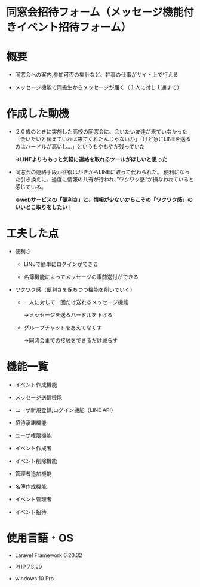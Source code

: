 # 同窓会招待フォーム（メッセージ機能付きイベント招待フォーム）

  
  
  

# 概要

  

- 同窓会への案内,参加可否の集計など、幹事の仕事がサイト上で行える

- メッセージ機能で同級生からメッセージが届く（１人に対し１通まで）

  
  


# 作成した動機

* ２０歳のときに実施した高校の同窓会に、会いたい友達が来ていなかった  
「会いたいと伝えていれば来てくれたんじゃないか」「けど急にLINEを送るのはハードルが高いし...」というもやもやが残っていた

	**→LINEよりももっと気軽に連絡を取れるツールがほしいと思った**

  

*	同窓会の連絡手段が往復はがきからLINEに取って代わられた。
便利になった引き換えに、過度に情報の共有が行われ、”ワクワク感”が損なわれていると感じている。

	**→webサービスの「便利さ」と、情報が少ないからこその「ワクワク感」のいいとこ取りをしたい！**

  
  

# 工夫した点

* 便利さ

	* LINEで簡単にログインができる

	* 名簿機能によってメッセージの事前送付ができる

  

*	ワクワク感（便利さを保ちつつ機能を削いでいく）

	*	一人に対して一回だけ送れるメッセージ機能

		→メッセージを送るハードルを下げる

	*	グループチャットをあえてなくす

		→同窓会までの接触をできるだけ減らす


# 機能一覧

  

* イベント作成機能

* メッセージ送信機能

* ユーザ新規登録,ログイン機能（LINE API）

* 招待承諾機能

* ユーザ権限機能

* イベント作成者

* イベント削除機能

* 管理者追加機能

* 名簿作成機能

* イベント管理者

* イベント招待

  
  
# 使用言語・OS

  

* Laravel Framework 6.20.32  

* PHP 7.3.29

* windows 10 Pro
  
